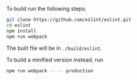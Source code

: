 To build run the following steps:
```sh
git clone https://github.com/eslint/eslint.git
cd eslint
npm install
npm run webpack
```
The built file will be in `./build/eslint`.

To build a minified version instead, run
```sh
npm run webpack -- -- production
```
